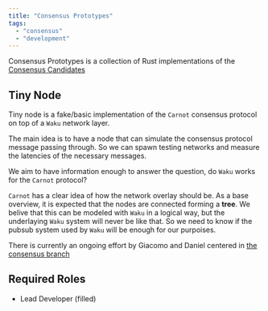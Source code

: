 ```yaml
---
title: "Consensus Prototypes"
tags:
  - "consensus"
  - "development"
---
```


Consensus Prototypes is a collection of Rust implementations of the [Consensus Candidates](tags/candidates)

## Tiny Node

Tiny node is a fake/basic implementation of the `Carnot` consensus protocol on top of a `Waku` network layer.

The main idea is to have a node that can simulate the consensus protocol message passing through. So we can spawn testing networks
and measure the latencies of the necessary messages.

We aim to have information enough to answer the question, do `Waku` works for the `Carnot` protocol?

`Carnot` has a clear idea of how the network overlay should be. As a base overview, it is expected that the nodes are connected forming a **tree**.
We belive that this can be modeled with `Waku` in a logical way, but the underlaying `Waku` system will never be like that.
So we need to know if the pubsub system used by `Waku` will be enough for our purpoises.


There is currently an ongoing effort by Giacomo and Daniel centered in [the consensus branch](https://github.com/logos-co/nomos-research/pull/16)


## Required Roles
- Lead Developer (filled)